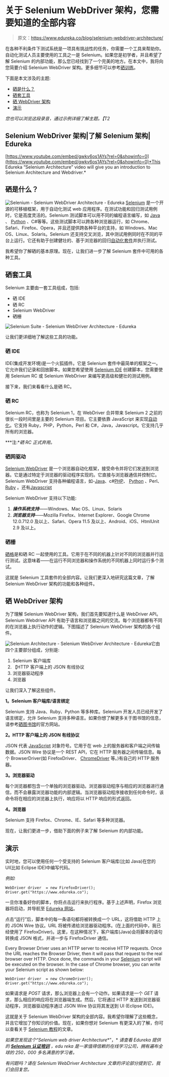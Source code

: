 # 关于 Selenium WebDriver 架构，您需要知道的全部内容

> 原文：<https://www.edureka.co/blog/selenium-webdriver-architecture/>

在各种不利条件下测试系统是一项具有挑战性的任务，你需要一个工具来帮助你。自动化测试人员主要使用的工具之一是 Selenium。如果您是初学者，并且希望了解 Selenium 的内部功能，那么您已经找到了一个完美的地方。在本文中，我将向您简要介绍 Selenium WebDriver 架构。更多细节可以参考[硒训练](https://www.edureka.co/selenium-certification-training)。

下面是本文涉及的主题:

*   [硒是什么？](#WhatisSelenium?)
*   [硒套工具](#SeleniumSuiteofTools)
*   [硒 WebDriver 架构](#SeleniumArchitecture)
*   [演示](#Demo)

*您也可以浏览这段录音，通过示例详细了解主题。【T2*

## **Selenium WebDriver 架构|了解 Selenium 架构| Edureka**



[https://www.youtube.com/embed/gwkv6os1AYs?rel=0&showinfo=0](https://www.youtube.com/embed/gwkv6os1AYs?rel=0&showinfo=0)*This Edureka “Selenium Architecture” video will give you an introduction to Selenium Architecture and Webdriver.*

## **硒是什么？**

![Selenium - Selenium WebDriver Architecture - Edureka](img/4746ebe315351fcc61e668f42961747c.png) [Selenium](https://www.edureka.co/blog/what-is-selenium/) 是一个开源的可移植框架，用于自动化测试 web 应用程序。在测试功能和回归测试用例时，它是高度灵活的。Selenium 测试脚本可以用不同的编程语言编写，如 [Java](https://www.edureka.co/blog/advanced-java-tutorial) 、 [Python](https://www.edureka.co/blog/python-tutorial/) 、C#等等。这些测试脚本可以跨各种浏览器运行，如 Chrome、Safari、Firefox、Opera，并且还提供跨各种平台的支持，如 Windows、Mac OS、Linux、Solaris。Selenium 还支持交叉浏览，其中测试用例同时在不同的平台上运行。它还有助于创建健壮的、基于浏览器的回归[自动化套件](https://www.edureka.co/blog/test-automation-frameworks/)并执行测试。

我希望你了解硒的基本原理。现在，让我们进一步了解 Selenium 套件中可用的各种工具。

## **硒套工具**

Selenium 主要由一套工具组成，包括:

*   硒 IDE
*   硒 RC
*   Selenium WebDriver
*   硒栅

![Selenium Suite - Selenium WebDriver Architecture - Edureka](img/a463c4d6d80454e3390a18a35b87dc8d.png)

让我们更详细地了解这些工具的功能。

### **硒 IDE**

IDE(集成开发环境)是一个火狐插件。它是 Selenium 套件中最简单的框架之一。它允许我们记录和回放脚本。如果您希望使用 [Selenium IDE](https://www.edureka.co/blog/selenium-ide) 创建脚本，您需要使用 Selenium RC 或 Selenium WebDriver 来编写更高级和健壮的测试用例。

接下来，我们来看看什么是硒 RC。

### **硒 RC**

Selenium RC，也称为 Selenium 1，在 WebDriver 合并带来 Selenium 2 之前的很长一段时间里是主要的 Selenium 项目。它主要依靠 JavaScript 来实现[自动化](https://www.edureka.co/blog/automation-testing-tutorial/)。它支持 Ruby，PHP，Python，Perl 和 C#，Java，Javascript。它支持几乎所有的浏览器。

***注:**硒 RC 正式弃用。*

### **硒网驱动**

[Selenium WebDriver](https://www.edureka.co/blog/selenium-tutorial) 是一个浏览器自动化框架，接受命令并将它们发送到浏览器。它是通过特定于浏览器的驱动程序实现的。它直接与浏览器通信并控制它。Selenium WebDriver 支持各种编程语言，如-[Java](https://www.edureka.co/blog/java-tutorial/)、c#[PHP](https://www.edureka.co/blog/php-tutorial-for-beginners/)、 [Python](https://www.edureka.co/blog/python-tutorial/) 、Perl、 [Ruby](https://www.edureka.co/blog/ruby-on-rails-tutorial/) 。还有[Javascript](https://www.edureka.co/blog/top-10-javascript-frameworks/)

Selenium WebDriver 支持以下功能:

1.  ***操作系统支持***——Windows、Mac OS、Linux、Solaris
2.  ***浏览器支持***——Mozilla Firefox、Internet Explorer、Google Chrome 12.0.712.0 及以上、Safari、Opera 11.5 及以上、Android、iOS、HtmlUnit 2.9 及以上。

### **硒栅**

[硒格](https://www.edureka.co/blog/selenium-grid-tutorial)是和硒 RC 一起使用的工具。它用于在不同的机器上针对不同的浏览器并行运行测试。这意味着——在运行不同浏览器和操作系统的不同机器上同时运行多个测试。

这就是 Selenium 工具套件的全部内容。让我们更深入地研究这篇文章，了解 Selenium WebDriver 架构的功能和各种组件。

## **硒 WebDriver 架构**

为了理解 Selenium WebDriver 架构，我们首先要知道什么是 WebDriver API。Selenium Webdriver API 有助于语言和浏览器之间的交流。每个浏览器都有不同的在浏览器上执行动作的逻辑。下图描述了 Selenium WebDriver 架构的各个组件。

![Selenium Architecture - Selenium WebDriver Architecture - Edureka](img/669c70ac3e841bd7c81824c6c6482df1.png)它由四个主要部分组成，分别是:

1.  Selenium 客户端库
2.  【HTTP 客户端上的 JSON 有线协议
3.  浏览器驱动程序
4.  浏览器

让我们深入了解这些组件。

**1。Selenium 客户端库/语言绑定**

Selenium 支持 Java、Ruby、Python 等多种库。Selenium 开发人员已经开发了语言绑定，允许 Selenium 支持多种语言。如果你想了解更多关于图书馆的信息，请参考[硒图书馆](http://www.seleniumhq.org/download/#client-drivers)的官方网站。

**2。HTTP 客户端上的 JSON 有线协议**

JSON 代表 [JavaScript](https://www.edureka.co/blog/what-is-javascript/) 对象符号。它用于在 web 上的服务器和客户端之间传输数据。JSON Wire 协议是一个 REST API，它在 HTTP 服务器之间传输信息。每个 BrowserDriver(如 FirefoxDriver、 [ChromeDriver](https://www.edureka.co/blog/selenium-chromedriver-and-geckodriver/) 等。)有自己的 HTTP 服务器。

**3。浏览器驱动**

每个浏览器都包含一个单独的浏览器驱动。浏览器驱动程序与相应的浏览器进行通信，而不会暴露浏览器功能的内部逻辑。当浏览器驱动程序接收到任何命令时，该命令将在相应的浏览器上执行，响应将以 HTTP 响应的形式返回。

**4。浏览器**

Selenium 支持 Firefox、Chrome、IE、Safari 等多种浏览器。

现在，让我们更进一步，借助下面的例子来了解 Selenium 的内部功能。

## **演示**

实时地，您可以使用任何一个受支持的 Selenium 客户端库(比如 Java)在您的 UI(比如 Eclipse IDE)中编写代码。

*例如:*

```
WebDriver driver  = new FirefoxDriver();
driver.get("https://www.edureka.co");

```

一旦你准备好你的脚本，你将点击运行来执行程序。基于上述声明，Firefox 浏览器将启动，并导航至 [Edureka 网站](https://www.edureka.co)。

点击“运行”后，脚本中的每一条语句都将被转换成一个 URL，这将借助 HTTP 上的 JSON Wire 协议。URL 将被传递给浏览器驱动程序。(在上面的代码中，我已经使用了 FirefoxDriver)。这里，在这种情况下，客户端库(Java)会将脚本的语句转换成 JSON 格式，并进一步与 FirefoxDriver 通信。

Every Browser Driver uses an HTTP server to receive HTTP requests. Once the URL reaches the Browser Driver, then it will pass that request to the real browser over HTTP. Once done, the commands in your [Selenium](https://www.edureka.co/blog/selenium-using-python/) script will be executed on the browser. In the case of Chrome browser, you can write your Selenium script as shown below:

```
WebDriver driver  = new ChromeDriver();
driver.get("https://www.edureka.co");

```

如果请求是 *POST* 请求，那么浏览器上会有一个动作。如果请求是一个 *GET* 请求，那么相应的响应将在浏览器端生成。然后，它将通过 HTTP 发送到浏览器驱动程序，浏览器驱动程序通过 JSON Wire 协议将其发送到 UI (Eclipse IDE)。

这就是关于 Selenium WebDriver 架构的全部内容。我希望你理解了这些概念，并且它增加了你知识的价值。现在，如果你想对 Selenium 有更深入的了解，你可以查看关于 [Selenium 教程](https://www.edureka.co/blog/selenium-tutorial)的文章。

*如果您发现这个“Selenium web driver Architecture**”，* *请查看 Edureka 提供的 ***[Selenium 认证培训](https://www.edureka.co/selenium-certification-training)**** *，edu reka 是一家值得信赖的在线学习公司，拥有遍布全球的 250，000 多名满意的学习者。*

*有问题吗？请在 Selenium WebDriver Architecture 文章的评论部分提到它，我们会回复您。*